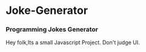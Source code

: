 # Joke-Generator
### Programming Jokes Generator
Hey folk,Its a small Javascript Project. Don't judge UI.
